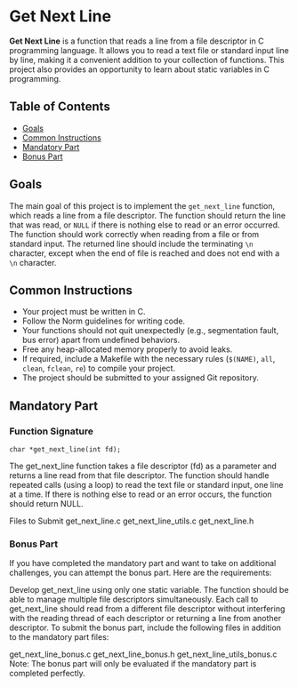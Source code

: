 # Get Next Line

**Get Next Line** is a function that reads a line from a file descriptor in C programming language. It allows you to read a text file or standard input line by line, making it a convenient addition to your collection of functions. This project also provides an opportunity to learn about static variables in C programming.

## Table of Contents

- [Goals](#goals)
- [Common Instructions](#common-instructions)
- [Mandatory Part](#mandatory-part)
- [Bonus Part](#bonus-part)

## Goals

The main goal of this project is to implement the `get_next_line` function, which reads a line from a file descriptor. The function should return the line that was read, or `NULL` if there is nothing else to read or an error occurred. The function should work correctly when reading from a file or from standard input. The returned line should include the terminating `\n` character, except when the end of file is reached and does not end with a `\n` character.

## Common Instructions

- Your project must be written in C.
- Follow the Norm guidelines for writing code.
- Your functions should not quit unexpectedly (e.g., segmentation fault, bus error) apart from undefined behaviors.
- Free any heap-allocated memory properly to avoid leaks.
- If required, include a Makefile with the necessary rules (`$(NAME)`, `all`, `clean`, `fclean`, `re`) to compile your project.
- The project should be submitted to your assigned Git repository.

## Mandatory Part

### Function Signature

```char *get_next_line(int fd);```

The get_next_line function takes a file descriptor (fd) as a parameter and returns a line read from that file descriptor. The function should handle repeated calls (using a loop) to read the text file or standard input, one line at a time. If there is nothing else to read or an error occurs, the function should return NULL.

Files to Submit
get_next_line.c
get_next_line_utils.c
get_next_line.h

### Bonus Part
If you have completed the mandatory part and want to take on additional challenges, you can attempt the bonus part. Here are the requirements:

Develop get_next_line using only one static variable.
The function should be able to manage multiple file descriptors simultaneously. Each call to get_next_line should read from a different file descriptor without interfering with the reading thread of each descriptor or returning a line from another descriptor.
To submit the bonus part, include the following files in addition to the mandatory part files:

get_next_line_bonus.c
get_next_line_bonus.h
get_next_line_utils_bonus.c
Note: The bonus part will only be evaluated if the mandatory part is completed perfectly.
